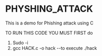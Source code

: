 # PHYSHING_ATTACK
This is a demo for Phishing attack using C

TO RUN THIS CODE YOU MUST FIRST do
1. Sudo -i
2. gcc HACK.c -o hack
--to execute 
./hack
